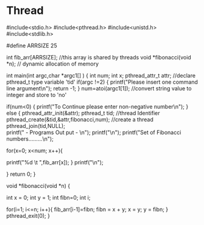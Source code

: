 # Thread
#include<stdio.h>
#include<pthread.h>
#include<unistd.h>
#include<stdlib.h>

#define ARRSIZE 25

int fib_arr[ARRSIZE];                                     //this array is shared by threads
void *fibonacci(void *n);                            // dynamic allocation of memory

int main(int argc,char *argc1[] )
{
 int num;
 int x;
 pthread_attr_t attr;                               //declare pthread_t type variable 'tid'
if(argc !=2)
 {
  printf("Please insert one command line argument\n");
  return -1;
 }
 num=atoi(argc1[1]);                           //convert string value to integer and store to 'no'

  if(num<0)
{
  printf("To Continue please enter non-negative number\n");
 }
 else
{
  pthread_attr_init(&attr);
  pthread_t tid;                                          //thread Identifier
  pthread_create(&tid,&attr,fibonacci,num);            //create a thread
  pthread_join(tid,NULL);  
   printf(" - Programs Out put - \n");
  printf("\n");
  printf("Set of Fibonacci numbers.........\n");

   for(x=0; x<num; x++){

   printf("%d \t ",fib_arr[x]);
  }
  printf("\n");
  
 }
 return 0;
}

void *fibonacci(void *n)
{

  int x = 0;
 int y = 1;
 int fibn=0;
 int i;
 
 for(i=1; i<=n; i++){
  fib_arr[i-1]=fibn;
  fibn = x + y;
  x = y;
  y = fibn;
 } 
 pthread_exit(0);
}
